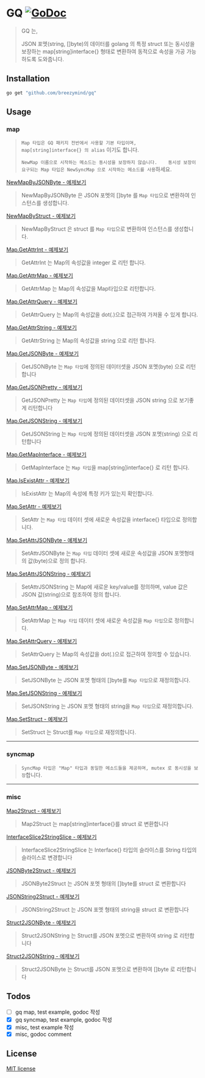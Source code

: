 # GQ [![GoDoc](https://godoc.org/github.com/breezymind/gq?status.svg)](https://godoc.org/github.com/breezymind/gq)

> GQ 는,  
> 
> JSON 포멧(string, []byte)의 데이터를 golang 의 특정 struct 또는 동시성을 보장하는 map[string]interface{} 형태로 변환하여 동적으로 속성을 가공 가능하도록 도와줍니다.

## Installation

```bash
go get "github.com/breezymind/gq"
```

## Usage

### map 
> `Map 타입은 GQ 패키지 전반에서 사용할 기본 타입이며, map[string]interface{} 의 alias` 이기도 합니다.
> 
> `NewMap 이름으로 시작하는 메소드는 동시성을 보장하지 않습니다.   
> 동시성 보장이 요구되는 Map 타입은 NewSyncMap 으로 시작하는 메소드를 사용`하세요.

[NewMapByJSONByte - 예제보기](https://godoc.org/github.com/breezymind/gq#example-NewMapByJSONByte)
> NewMapByJSONByte 은 JSON 포멧의 []byte 를 `Map 타입`으로 변환하여 인스턴스를 생성합니다.

[NewMapByStruct - 예제보기](https://godoc.org/github.com/breezymind/gq#example-NewMapByStruct)
> NewMapByStruct 은 struct 를 `Map 타입`으로 변환하여 인스턴스를 생성합니다.

[Map.GetAttrInt - 예제보기](https://godoc.org/github.com/breezymind/gq#example-Map-GetAttrInt)
> GetAttrInt 는 Map의 속성값을 integer 로 리턴 합니다.

[Map.GetAttrMap - 예제보기](https://godoc.org/github.com/breezymind/gq#example-Map-GetAttrMap)
> GetAttrMap 는 Map의 속성값을 Map타입으로 리턴합니다.

[Map.GetAttrQuery - 예제보기](https://godoc.org/github.com/breezymind/gq#example-Map-GetAttrQuery)
> GetAttrQuery 는 Map의 속성값을 dot(.)으로 접근하여 가져올 수 있게 합니다.

[Map.GetAttrString - 예제보기](https://godoc.org/github.com/breezymind/gq#example-Map-GetAttrString)
> GetAttrString 는 Map의 속성값을 string 으로 리턴 합니다.

[Map.GetJSONByte - 예제보기](https://godoc.org/github.com/breezymind/gq#example-Map-GetJSONByte)
> GetJSONByte 는 `Map 타입`에 정의된 데이터셋을 JSON 포멧(byte) 으로 리턴합니다

[Map.GetJSONPretty - 예제보기](https://godoc.org/github.com/breezymind/gq#example-Map-GetJSONPretty)
> GetJSONPretty 는 `Map 타입`에 정의된 데이터셋을 JSON string 으로 보기좋게 리턴합니다

[Map.GetJSONString - 예제보기](https://godoc.org/github.com/breezymind/gq#example-Map-GetJSONString)
> GetJSONString 는 `Map 타입`에 정의된 데이터셋을 JSON 포멧(string) 으로 리턴합니다

[Map.GetMapInterface - 예제보기](https://godoc.org/github.com/breezymind/gq#example-Map-GetMapInterface)
> GetMapInterface 는 `Map 타입`을 map[string]interface{} 로 리턴 합니다.

[Map.IsExistAttr - 예제보기](https://godoc.org/github.com/breezymind/gq#example-Map-IsExistAttr)
> IsExistAttr 는 Map의 속성에 특정 키가 있는지 확인합니다.

[Map.SetAttr - 예제보기](https://godoc.org/github.com/breezymind/gq#example-Map-SetAttr)
> SetAttr 는 `Map 타입` 데이터 셋에 새로운 속성값을 interface{} 타입으로 정의합니다.

[Map.SetAttrJSONByte - 예제보기](https://godoc.org/github.com/breezymind/gq#example-Map-SetAttrJSONByte)
> SetAttrJSONByte 는 `Map 타입` 데이터 셋에 새로운 속성값을 JSON 포멧형태의 값(byte)으로 정의 합니다.

[Map.SetAttrJSONString - 예제보기](https://godoc.org/github.com/breezymind/gq#example-Map-SetAttrJSONString)
> SetAttrJSONString 는 Map에 새로운 key/value를 정의하며, value 값은 JSON 값(string)으로 참조하여 정의 합니다.

[Map.SetAttrMap - 예제보기](https://godoc.org/github.com/breezymind/gq#example-Map-SetAttrMap)
> SetAttrMap 는 `Map 타입` 데이터 셋에 새로운 속성값을 `Map 타입`으로 정의합니다.

[Map.SetAttrQuery - 예제보기](https://godoc.org/github.com/breezymind/gq#example-Map-SetAttrQuery)
> SetAttrQuery 는 Map의 속성값을 dot(.)으로 접근하여 정의할 수 있습니다.

[Map.SetJSONByte - 예제보기](https://godoc.org/github.com/breezymind/gq#example-Map-SetJSONByte)
> SetJSONByte 는 JSON 포멧 형태의 []byte를 `Map 타입`으로 재정의합니다.

[Map.SetJSONString - 예제보기](https://godoc.org/github.com/breezymind/gq#example-Map-SetJSONString)
> SetJSONString 는 JSON 포멧 형태의 string을 `Map 타입`으로 재정의합니다.

[Map.SetStruct - 예제보기](https://godoc.org/github.com/breezymind/gq#example-Map-SetStruct)
> SetStruct 는 Struct를 `Map 타입`으로 재정의합니다.
---

### syncmap 
> `SyncMap 타입은 "Map" 타입과 동일한 메소드들을 제공하며, mutex 로 동시성을 보장`합니다.

---

### misc
[Map2Struct - 예제보기](https://godoc.org/github.com/breezymind/gq#example-Map2Struct)
> Map2Struct 는 map[string]interface{}를 struct 로 변환합니다

[InterfaceSlice2StringSlice - 예제보기](https://godoc.org/github.com/breezymind/gq#example-InterfaceSlice2StringSlice)
> InterfaceSlice2StringSlice 는 Interface{} 타입의 슬라이스를 String 타입의 슬라이스로 변경합니다

[JSONByte2Struct - 예제보기](https://godoc.org/github.com/breezymind/gq#example-JSONByte2Struct)
> JSONByte2Struct 는 JSON 포멧 형태의 []byte를 struct 로 변환합니다

[JSONString2Struct - 예제보기](https://godoc.org/github.com/breezymind/gq#example-JSONString2Struct)
> JSONString2Struct 는 JSON 포멧 형태의 string을 struct 로 변환합니다

[Struct2JSONByte - 예제보기](https://godoc.org/github.com/breezymind/gq#example-Struct2JSONByte)
> Struct2JSONString 는 Struct를 JSON 포멧으로 변환하여 string 로 리턴합니다

[Struct2JSONString - 예제보기](https://godoc.org/github.com/breezymind/gq#example-Struct2JSONString)
> Struct2JSONByte 는 Struct를 JSON 포멧으로 변환하여 []byte 로 리턴합니다

## Todos

- [ ] gq map, test example, godoc 작성
- [x] gq syncmap, test example, godoc 작성
- [x] misc, test example 작성
- [x] misc, godoc comment

## License
[MIT license](https://opensource.org/licenses/MIT)
